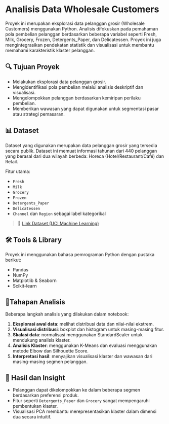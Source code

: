 # Analisis Data Wholesale Customers

Proyek ini merupakan eksplorasi data pelanggan grosir (Wholesale Customers) menggunakan Python. Analisis difokuskan pada pemahaman pola pembelian pelanggan berdasarkan beberapa variabel seperti Fresh, Milk, Grocery, Frozen, Detergents_Paper, dan Delicatessen. Proyek ini juga mengintegrasikan pendekatan statistik dan visualisasi untuk membantu memahami karakteristik klaster pelanggan.

## 🔍 Tujuan Proyek

- Melakukan eksplorasi data pelanggan grosir.
- Mengidentifikasi pola pembelian melalui analisis deskriptif dan visualisasi.
- Mengelompokkan pelanggan berdasarkan kemiripan perilaku pembelian.
- Memberikan wawasan yang dapat digunakan untuk segmentasi pasar atau strategi pemasaran.

## 📊 Dataset

Dataset yang digunakan merupakan data pelanggan grosir yang tersedia secara publik. Dataset ini memuat informasi tahunan dari 440 pelanggan yang berasal dari dua wilayah berbeda: Horeca (Hotel/Restaurant/Café) dan Retail.

Fitur utama:
- `Fresh`
- `Milk`
- `Grocery`
- `Frozen`
- `Detergents_Paper`
- `Delicatessen`
- `Channel` dan `Region` sebagai label kategorikal

 
>📎 [Link Dataset (UCI Machine Learning)](https://archive.ics.uci.edu/dataset/292/wholesale+customers)

## 🛠️ Tools & Library

Proyek ini menggunakan bahasa pemrograman Python dengan pustaka berikut:
- Pandas
- NumPy
- Matplotlib & Seaborn
- Scikit-learn

## 📌Tahapan Analisis

Beberapa langkah analisis yang dilakukan dalam notebook:
1. **Eksplorasi awal data**: melihat distribusi data dan nilai-nilai ekstrem.
2. **Visualisasi distribusi**: boxplot dan histogram untuk masing-masing fitur.
3. **Skalasi data**: normalisasi menggunakan StandardScaler untuk mendukung analisis klaster.
4. **Analisis Klaster**: menggunakan K-Means dan evaluasi menggunakan metode Elbow dan Silhouette Score.
5. **Interpretasi hasil**: menyajikan visualisasi klaster dan wawasan dari masing-masing segmen pelanggan.

## 📎 Hasil dan Insight

- Pelanggan dapat dikelompokkan ke dalam beberapa segmen berdasarkan preferensi produk.
- Fitur seperti `Detergents_Paper` dan `Grocery` sangat mempengaruhi pembentukan klaster.
- Visualisasi PCA membantu merepresentasikan klaster dalam dimensi dua secara intuitif.

